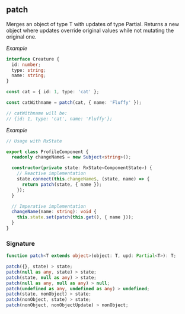 ## patch

Merges an object of type T with updates of type Partial<T>.
Returns a new object where updates override original values while not mutating the original one.

_Example_

```typescript
interface Creature {
  id: number;
  type: string;
  name: string;
}

const cat = { id: 1, type: 'cat' };

const catWithname = patch(cat, { name: 'Fluffy' });

// catWithname will be:
// {id: 1, type: 'cat', name: 'Fluffy'};
```

_Example_

```typescript
// Usage with RxState

export class ProfileComponent {
  readonly changeName$ = new Subject<string>();

  constructor(private state: RxState<ComponentState>) {
    // Reactive implementation
    state.connect(this.changeName$, (state, name) => {
      return patch(state, { name });
    });
  }

  // Imperative implementation
  changeName(name: string): void {
    this.state.set(patch(this.get(), { name }));
  }
}
```

### Signature

```typescript
function patch<T extends object>(object: T, upd: Partial<T>): T;
```

```typescript
patch({}, state) > state;
patch(null as any, state) > state;
patch(state, null as any) > state;
patch(null as any, null as any) > null;
patch(undefined as any, undefined as any) > undefined;
patch(state, nonObject) > state;
patch(nonObject, state) > state;
patch(nonObject, nonObjectUpdate) > nonObject;
```
